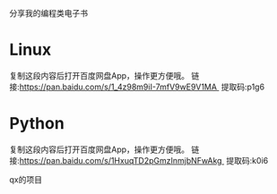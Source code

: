 分享我的编程类电子书
# Linux
复制这段内容后打开百度网盘App，操作更方便哦。 链接:https://pan.baidu.com/s/1_4z98m9iI-7mfV9wE9V1MA 
提取码:p1g6
# Python
复制这段内容后打开百度网盘App，操作更方便哦。 链接:https://pan.baidu.com/s/1HxuqTD2pGmzInmjbNFwAkg 
提取码:k0i6

qx的项目
